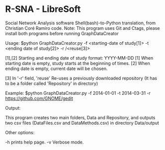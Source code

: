 # R-SNA - LibreSoft

Social Network Analysis software Shell(bash)-to-Python translation, from Christian Coré Ramiro code.
Note: This program uses Git and Ctags, please install both programs before running GraphDataCreator

Usage:
$python GraphDataCreator.py -f <starting-date of study[1]> -t <ending date of study[2]> -r <url-repo>/<reuse[3]>

[1],[2] Starting and ending date of study format: YYYY-MM-DD
[1] When starting date is empty, study starts at the beginning of times.
[2] When ending date is empty, current date will be chosen.

[3] In '-r' field, 'reuse' Re-uses a previously downloaded repository (It has to be a folder called 'Repository' in directory)

Example:
$python GraphDataCreator.py -f 2014-01-01 -t 2014-03-31 -r https://github.com/GNOME/gedit

Output:

This program creates two main folders, Data and Repository,
and outputs two csv files (DataFiles.csv and DataMethods.csv) in directory Data/output

Other options:

  -h  prints help page.
  -v  Verbose mode.
